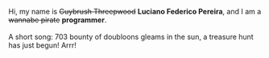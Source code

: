 Hi, my name is ~~Guybrush Threepwood~~ **Luciano Federico Pereira**, and I am a ~~wannabe pirate~~ **programmer**.<br><br>A short song: 703 bounty of doubloons gleams in the sun, a treasure hunt has just begun! Arrr!
